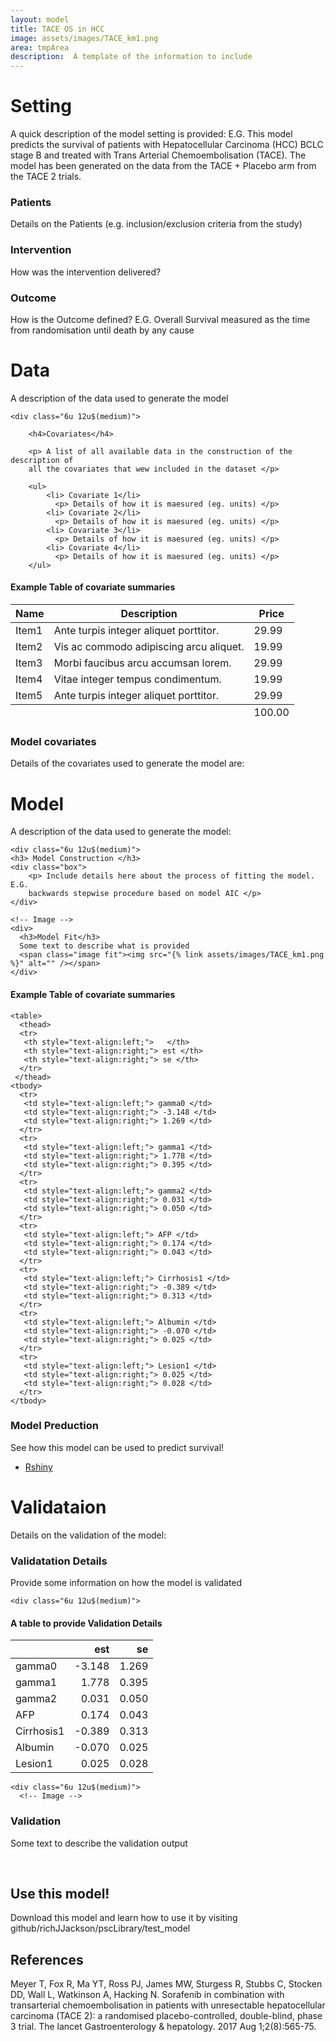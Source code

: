 ```yaml
---
layout: model
title: TACE OS in HCC
image: assets/images/TACE_km1.png
area: tmpArea
description:  A template of the information to include
---
```


<!------>
<!------>

<!-- Setting -->
# Setting 
A quick description of the model setting is provided:  E.G. This model
predicts the survival of patients with Hepatocellular Carcinoma (HCC) BCLC stage 
B and treated with Trans Arterial Chemoembolisation (TACE).  The model has been 
generated on the data from the TACE + Placebo arm from the TACE 2 trials.

<div class="row">
	<div class="4u 12u$(medium)">
		<h3> Patients </h3>
		<p> Details on the Patients (e.g. inclusion/exclusion criteria from the 
		study) </p>
	</div>
	<div class="4u 12u$(medium)">
		<h3> Intervention </h3>
		<p> How was the intervention delivered? </p>
	</div>
	<div class="4u$ 12u$(medium)">
		<h3> Outcome </h3>
		<p> How is the Outcome defined?  E.G. Overall Survival measured as the time 
		from randomisation until death by any cause </p>
	</div>
</div>


<!------>
<!------>


<!-- Data -->
<h1 id="data">Data</h1>

<p> A description of the data used to generate the model </p>

<div class="row 200%">
	
	<div class="6u 12u$(medium)">

		<h4>Covariates</h4>
		
		<p> A list of all available data in the construction of the description of 
		all the covariates that wew included in the dataset </p>
		
		<ul>
			<li> Covariate 1</li>
			  <p> Details of how it is maesured (eg. units) </p>
			<li> Covariate 2</li>
			  <p> Details of how it is maesured (eg. units) </p>
			<li> Covariate 3</li>
			  <p> Details of how it is maesured (eg. units) </p>
			<li> Covariate 4</li>
			  <p> Details of how it is maesured (eg. units) </p>
		</ul>

  <!-- Table -->
  
  <h4>Example Table of covariate summaries</h4>
  <div class="table-wrapper">
  	<table>
  		<thead>
  			<tr>
  				<th>Name</th>
  				<th>Description</th>
  				<th>Price</th>
  			</tr>
  		</thead>
  		<tbody>
  			<tr>
  				<td>Item1</td>
  				<td>Ante turpis integer aliquet porttitor.</td>
  				<td>29.99</td>
  			</tr>
  			<tr>
  				<td>Item2</td>
  				<td>Vis ac commodo adipiscing arcu aliquet.</td>
  				<td>19.99</td>
  			</tr>
  			<tr>
  				<td>Item3</td>
  				<td> Morbi faucibus arcu accumsan lorem.</td>
  				<td>29.99</td>
  			</tr>
  			<tr>
  				<td>Item4</td>
  				<td>Vitae integer tempus condimentum.</td>
  				<td>19.99</td>
  			</tr>
  			<tr>
  				<td>Item5</td>
  				<td>Ante turpis integer aliquet porttitor.</td>
  				<td>29.99</td>
  			</tr>
  		</tbody>
  		<tfoot>
  			<tr>
  				<td colspan="2"></td>
  				<td>100.00</td>
  			</tr>
  		</tfoot>
  	</table>
  </div>
  
  <!-- End Table -->
  
  </div>
  

  
  <div class="6u 12u$(medium)">
    <!-- Image -->
    <h3>Model covariates</h3>
    Details of the covariates used to generate the model are:
    <span class="image fit"><img src="{% link assets/images/TACE_dataPlot.png %}" alt="" /></span>
    </div>
     <!-- End Image -->
  </div>



<!------>
<!------>
 
<!-- Model -->
<h1 id="data"> Model </h1>

<p> A description of the data used to generate the model: </p>

<div class="row 200%">
	
	<div class="6u 12u$(medium)">
    <h3> Model Construction </h3>
    <div class="box">
    	<p> Include details here about the process of fitting the model.  E.G. 
    	backwards stepwise procedure based on model AIC </p>
    </div>
    
    <!-- Image -->
    <div>
      <h3>Model Fit</h3>
      Some text to describe what is provided
      <span class="image fit"><img src="{% link assets/images/TACE_km1.png %}" alt="" /></span>
    </div>
  
  </div>
    <!-- End Image -->
    
    
    
  <div class="6u 12u$(medium)">

<!-- Table -->
	
  <h4>Example Table of covariate summaries</h4>
  <div class="modelTable">
  	
  	<table>
      <thead>
      <tr>
       <th style="text-align:left;">   </th>
       <th style="text-align:right;"> est </th>
       <th style="text-align:right;"> se </th>
      </tr>
     </thead>
    <tbody>
      <tr>
       <td style="text-align:left;"> gamma0 </td>
       <td style="text-align:right;"> -3.148 </td>
       <td style="text-align:right;"> 1.269 </td>
      </tr>
      <tr>
       <td style="text-align:left;"> gamma1 </td>
       <td style="text-align:right;"> 1.778 </td>
       <td style="text-align:right;"> 0.395 </td>
      </tr>
      <tr>
       <td style="text-align:left;"> gamma2 </td>
       <td style="text-align:right;"> 0.031 </td>
       <td style="text-align:right;"> 0.050 </td>
      </tr>
      <tr>
       <td style="text-align:left;"> AFP </td>
       <td style="text-align:right;"> 0.174 </td>
       <td style="text-align:right;"> 0.043 </td>
      </tr>
      <tr>
       <td style="text-align:left;"> Cirrhosis1 </td>
       <td style="text-align:right;"> -0.389 </td>
       <td style="text-align:right;"> 0.313 </td>
      </tr>
      <tr>
       <td style="text-align:left;"> Albumin </td>
       <td style="text-align:right;"> -0.070 </td>
       <td style="text-align:right;"> 0.025 </td>
      </tr>
      <tr>
       <td style="text-align:left;"> Lesion1 </td>
       <td style="text-align:right;"> 0.025 </td>
       <td style="text-align:right;"> 0.028 </td>
      </tr>
    </tbody>
  </table>
  </div>
  <!-- End Table -->
  <div>
    <h3> Model Preduction</h3>
    See how this model can be used to predict survival!
    <ul class="actions">
      <li><a href="#" class="button special">Rshiny</a></li>
    </ul>
  </div>
 
 </div>
  
</div>
 
 <!------>
 <!------>


<!-- Validation -->
<h1 id="data"> Validataion </h1>

<p> Details on the validation of the model: </p>


<h3> Validatation Details </h3>
<div class="box">
	<p> Provide some information on how the model is validated </p>
</div>


<div class="row 200%">

	<div class="6u 12u$(medium)">

  <h4>A table to provide Validation Details</h4>
  
  <div class="table-wrapper">
  	<table>
   <thead>
    <tr>
     <th style="text-align:left;">   </th>
     <th style="text-align:right;"> est </th>
     <th style="text-align:right;"> se </th>
    </tr>
   </thead>
  <tbody>
    <tr>
     <td style="text-align:left;"> gamma0 </td>
     <td style="text-align:right;"> -3.148 </td>
     <td style="text-align:right;"> 1.269 </td>
    </tr>
    <tr>
     <td style="text-align:left;"> gamma1 </td>
     <td style="text-align:right;"> 1.778 </td>
     <td style="text-align:right;"> 0.395 </td>
    </tr>
    <tr>
     <td style="text-align:left;"> gamma2 </td>
     <td style="text-align:right;"> 0.031 </td>
     <td style="text-align:right;"> 0.050 </td>
    </tr>
    <tr>
     <td style="text-align:left;"> AFP </td>
     <td style="text-align:right;"> 0.174 </td>
     <td style="text-align:right;"> 0.043 </td>
    </tr>
    <tr>
     <td style="text-align:left;"> Cirrhosis1 </td>
     <td style="text-align:right;"> -0.389 </td>
     <td style="text-align:right;"> 0.313 </td>
    </tr>
    <tr>
     <td style="text-align:left;"> Albumin </td>
     <td style="text-align:right;"> -0.070 </td>
     <td style="text-align:right;"> 0.025 </td>
    </tr>
    <tr>
     <td style="text-align:left;"> Lesion1 </td>
     <td style="text-align:right;"> 0.025 </td>
     <td style="text-align:right;"> 0.028 </td>
    </tr>
  </tbody>
  </table>
  </div>

  </div>
  
  	<div class="6u 12u$(medium)">
  	  <!-- Image -->
  <h3>Validation</h3>

  Some text to describe the validation output

  <span class="image fit"><img src="{% link /mecPortal/assets/images/TACE_km1.png %}" alt="" /></span>
  <span class="image fit"><img src="{% link assets/images/pic03.jpg %}" alt="" /></span>
   </div>

   
  </div>


<!------>
<!------>

## Use this model!


Download this model and learn how to use it by visiting 
github/richJJackson/pscLibrary/test_model


<!------>
<!------>
 
## References

Meyer T, Fox R, Ma YT, Ross PJ, James MW, Sturgess R, Stubbs C, Stocken DD, Wall 
L, Watkinson A, Hacking N. Sorafenib in combination with transarterial 
chemoembolisation in patients with unresectable hepatocellular carcinoma (TACE 
2): a randomised placebo-controlled, double-blind, phase 3 trial. The lancet 
Gastroenterology & hepatology. 2017 Aug 1;2(8):565-75.

